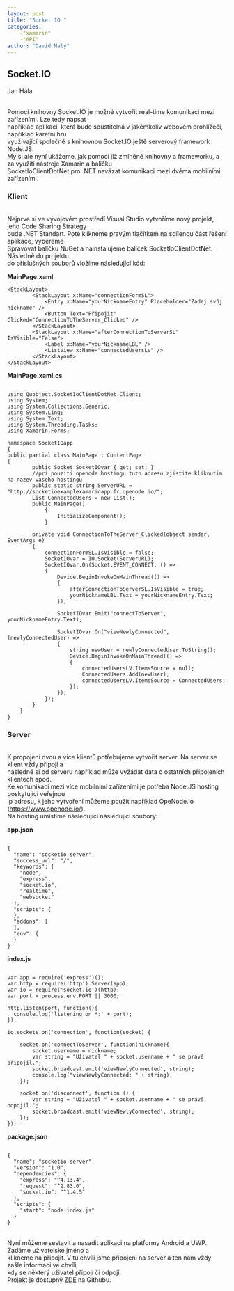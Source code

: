 ```yaml
---
layout: post
title: "Socket IO "
categories:
    -"xamarin"
    -"API"
author: "David Malý"
--- 
```



## Socket.IO


Jan Hála







<br>    Pomocí knihovny Socket.IO je možné vytvořit real-time komunikaci mezi zařízeními. Lze tedy napsat<br>    například aplikaci, která bude spustitelná v jakémkoliv webovém prohlížeči, například karetní hru<br>    využívající společně s knihovnou Socket.IO ještě serverový framework Node.JS.<br>    My si ale nyní ukážeme, jak pomocí již zmíněné knihovny a frameworku, a za využití nástroje Xamarin a balíčku<br>    SocketIoClientDotNet pro .NET navázat komunikaci mezi dvěma mobilními zařízeními.<br>


### Klient


<br>    Nejprve si ve vývojovém prostředí Visual Studio vytvoříme nový projekt, jeho Code Sharing Strategy<br>    bude .NET Standart. Poté klikneme pravým tlačítkem na sdílenou část řešení aplikace, vybereme<br>    Spravovat balíčku NuGet a nainstalujeme balíček SocketIoClientDotNet. Následně do projektu<br>    do příslušných souborů vložíme následující kód:<br>

**MainPage.xaml**
```
<StackLayout>
        <StackLayout x:Name="connectionFormSL">
            <Entry x:Name="yourNicknameEntry" Placeholder="Zadej svůj nickname" />
            <Button Text="Připojit" Clicked="ConnectionToTheServer_Clicked" />
        </StackLayout>
        <StackLayout x:Name="afterConnectionToServerSL" IsVisible="False">
            <Label x:Name="yourNicknameLBL" />
            <ListView x:Name="connectedUsersLV" />
        </StackLayout>
</StackLayout>
```
**MainPage.xaml.cs**
```

using Quobject.SocketIoClientDotNet.Client;
using System;
using System.Collections.Generic;
using System.Linq;
using System.Text;
using System.Threading.Tasks;
using Xamarin.Forms;

namespace SocketIOapp
{public partial class MainPage : ContentPage{
        public Socket SocketIOvar { get; set; }
        //pri pouziti openode hostingu tuto adresu zjistite kliknutim na nazev vaseho hostingu
        public static string ServerURL = "http://socketioexamplexamarinapp.fr.openode.io/";
        List ConnectedUsers = new List();
        public MainPage()			{				InitializeComponent();			}

        private void ConnectionToTheServer_Clicked(object sender, EventArgs e)
        {
            connectionFormSL.IsVisible = false;
            SocketIOvar = IO.Socket(ServerURL);
            SocketIOvar.On(Socket.EVENT_CONNECT, () =>
            {
                Device.BeginInvokeOnMainThread(() =>
                {
                    afterConnectionToServerSL.IsVisible = true;
                    yourNicknameLBL.Text = yourNicknameEntry.Text;
                });

                SocketIOvar.Emit("connectToServer", yourNicknameEntry.Text);

                SocketIOvar.On("viewNewlyConnected", (newlyConnectedUser) =>
                {
                    string newUser = newlyConnectedUser.ToString();
                    Device.BeginInvokeOnMainThread(() =>
                    {
                        connectedUsersLV.ItemsSource = null;
                        ConnectedUsers.Add(newUser);
                        connectedUsersLV.ItemsSource = ConnectedUsers;
                    });
                });
            });
        }
    }
}
```

### Server


<br>    K propojení dvou a více klientů potřebujeme vytvořit server. Na server se klient vždy připojí a<br>    následně si od serveru například může vyžádat data o ostatních připojeních klientech apod.<br>    Ke komunikaci mezi více mobilními zařízeními je potřeba Node.JS hosting poskytující veřejnou<br>    ip adresu, k jeho vytvoření můžeme použít například OpeNode.io (https://www.openode.io/).<br>    Na hosting umístíme následující následující soubory:<br>

**app.json**
```

{
  "name": "socketio-server",
  "success_url": "/",
  "keywords": [
    "node",
    "express",
    "socket.io",
    "realtime",
    "websocket"
  ],
  "scripts": {
  },
  "addons": [
  ],
  "env": {
  }
}
```
**index.js**
```

var app = require('express')();
var http = require('http').Server(app);
var io = require('socket.io')(http);
var port = process.env.PORT || 3000;

http.listen(port, function(){
  console.log('listening on *:' + port);
});

io.sockets.on('connection', function(socket) {

    socket.on('connectToServer', function(nickname){
        socket.username = nickname;
        var string = "Uživatel " + socket.username + " se právě připojil.";
        socket.broadcast.emit('viewNewlyConnected', string);
        console.log("viewNewlyConnected: " + string);
    });

    socket.on('disconnect', function () {
        var string = "Uživatel " + socket.username + " se právě odpojil.";
        socket.broadcast.emit('viewNewlyConnected', string);
    });
});
```
**package.json**
```

{
  "name": "socketio-server",
  "version": "1.0",
  "dependencies": {
    "express": "^4.13.4",
    "request": "^2.83.0",
    "socket.io": "^1.4.5"
  },
  "scripts": {
    "start": "node index.js"
  }
}

```


<br>    Nyní můžeme sestavit a nasadit aplikaci na platformy Android a UWP. Zadáme uživatelské jméno a<br>    klikneme na připojit. V tu chvíli jsme připojeni na server a ten nám vždy zašle informaci ve chvíli,<br>    kdy se některý uživatel připojí či odpojí.<br>    Projekt je dostupný [ZDE](https://github.com/janhala/SocketIO_exampleApp) na Githubu.<br>


